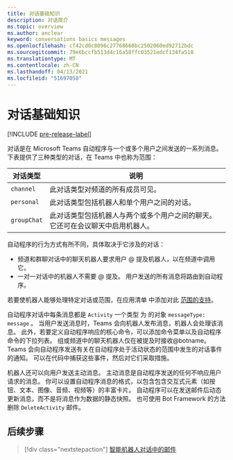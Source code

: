 ```yaml
---
title: 对话基础知识
description: 对话简介
ms.topic: overview
ms.author: anclear
keyword: conversations basics messages
ms.openlocfilehash: cf42cd0c8096c27768660bc2502060ed92712bdc
ms.sourcegitcommit: 79e6bccfb513d4c16a58ffc03521edcf134fa518
ms.translationtype: MT
ms.contentlocale: zh-CN
ms.lasthandoff: 04/13/2021
ms.locfileid: "51697058"
---
```

# <a name="conversation-basics"></a>对话基础知识

[!INCLUDE [pre-release-label](~/includes/v4-to-v3-pointer-bots.md)]

对话是在 Microsoft Teams 自动程序与一个或多个用户之间发送的一系列消息。 下表提供了三种类型的对话，在 Teams 中也称为范围：

| 对话类型 | 说明 |
| ------- | ----------- |
| `channel` | 此对话类型对频道的所有成员可见。 |
| `personal` | 此对话类型包括机器人和单个用户之间的对话。 |
| `groupChat` | 此对话类型包括机器人与两个或多个用户之间的聊天。 它还可在会议聊天中启用机器人。 |

自动程序的行为方式有所不同，具体取决于它涉及的对话：

* 频道和群聊对话中的聊天机器人要求用户 @ 提及机器人，以在频道中调用它。
* 一对一对话中的机器人不需要 @ 提及。 用户发送的所有消息将路由到自动程序。

若要使机器人能够处理特定对话或范围，在应用清单 中添加对此 [范围的支持](~/resources/schema/manifest-schema.md)。

自动程序对话中每条消息都是 `Activity` 一个类型 为 的对象 `messageType: message` 。 当用户发送消息时，Teams 会向机器人发布消息，机器人会处理该消息。 此外，若要定义自动程序响应的核心命令，可以添加命令菜单以及自动程序命令的下拉列表。 组或频道中的聊天机器人仅在被提及时接收@botname。 Teams 会向自动程序发送有关在自动程序处于活动状态的范围中发生的对话事件的通知。 可以在代码中捕获这些事件，然后对它们采取措施。 

机器人还可以向用户发送主动消息。 主动消息是自动程序发送的任何不响应用户请求的消息。 你可以设置自动程序消息的格式，以包含包含交互式元素（如按钮、文本、图像、音频、视频等）的丰富卡片。 自动程序可以在发送邮件后动态更新消息，而不是将消息作为数据的静态快照。 也可使用 Bot Framework 的方法删除 `DeleteActivity` 邮件。

## <a name="next-step"></a>后续步骤

> [!div class="nextstepaction"]
> [智能机器人对话中的邮件](~/bots/how-to/conversations/conversation-messages.md)
